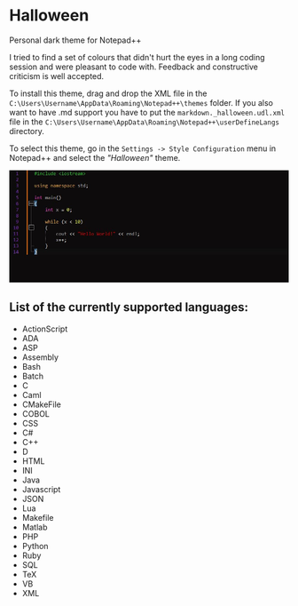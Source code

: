 # Halloween
Personal dark theme for Notepad++

I tried to find a set of colours that didn't hurt the eyes in a long coding session and were pleasant to code with.
Feedback and constructive criticism is well accepted.

To install this theme, drag and drop the XML file in the `C:\Users\Username\AppData\Roaming\Notepad++\themes` folder. If you
also want to have .md support you have to put the `markdown._halloween.udl.xml` file in the `C:\Users\Username\AppData\Roaming\Notepad++\userDefineLangs` directory.<br/>

To select this theme,  go in the `Settings -> Style Configuration` menu in Notepad++ and select the *"Halloween"* theme.

![hw_preview](imgs/theme.jpeg)

## List of the currently supported languages:
- ActionScript
- ADA
- ASP
- Assembly
- Bash
- Batch
- C
- Caml
- CMakeFile
- COBOL
- CSS
- C#
- C++
- D
- HTML
- INI
- Java
- Javascript
- JSON
- Lua
- Makefile
- Matlab
- PHP
- Python
- Ruby
- SQL
- TeX
- VB
- XML
